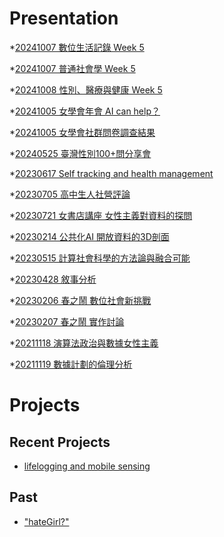 # Presentation
*[20241007 數位生活記錄 Week 5](https://docs.google.com/presentation/d/e/2PACX-1vTUBy1Qj-9r5zJe7WJbeTwMb-08lkHWqgR5-CIw9KFCZGsq6wIQct9K_T2C-R01RZ8zA80Pv9RnyNPX/pub?start=false&loop=false&delayms=3000)

*[20241007 普通社會學 Week 5](https://docs.google.com/presentation/d/e/2PACX-1vTJQ_2Cu8uyW1lv6QQyqunWF6rYN40JYpcDZuaVTptCazu8NT0cuLTqJojLwqdhpLgn9s_USbzjayEp/pub?start=false&loop=false&delayms=3000)

*[20241008 性別、醫療與健康 Week 5]()

*[20241005 女學會年會 AI can help？]()

*[20241005 女學會社群問卷調查結果]()

*[20240525 臺灣性別100+問分享會]()

*[20230617 Self tracking and health management]()

*[20230705 高中生人社營評論]()

*[20230721 女書店講座 女性主義對資料的探問]()

*[20230214 公共化AI 開放資料的3D剖面]()

*[20230515 計算社會科學的方法論與融合可能]()

*[20230428 敘事分析]()

*[20230206 春之鬧 數位社會新挑戰]()

*[20230207 春之鬧 實作討論]()


*[20211118 演算法政治與數據女性主義]()

*[20211119 數據計劃的倫理分析]()


# Projects

## Recent Projects
* [lifelogging and mobile sensing]()

## Past
* ["hateGirl?"]()

